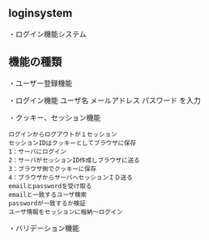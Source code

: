 ## loginsystem
・ログイン機能システム

## 機能の種類
・ユーザー登録機能

・ログイン機能
    ユーザ名
    メールアドレス
    パスワード
    を入力

・クッキー、セッション機能 

    ログインからログアウトが１セッション  
    セッションIDはクッキーとしてブラウザに保存  
    1：サーバにログイン  
    2：サーバがセッションID作成しブラウザに送る  
    3：ブラウザ側でクッキーに保存  
    4：ブラウザからサーバへセッションＩＤ送る  
    emailとpasswordを受け取る  
    emailと一致するユーザ検索  
    passwordが一致するか検証  
    ユーザ情報をセッションに格納～ログイン  
・バリデーション機能
